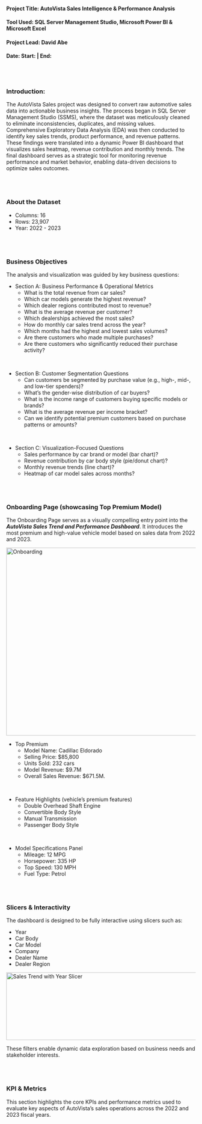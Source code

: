 #### Project Title: AutoVista Sales Intelligence & Performance Analysis
#### Tool Used: SQL Server Management Studio, Microsoft Power BI & Microsoft Excel
#### Project Lead: David Abe
#### Date: Start: | End:

<br>
<br>

### Introduction:

The AutoVista Sales project was designed to convert raw automotive sales data into actionable business insights. The process began in SQL Server Management Studio (SSMS), where the dataset was meticulously cleaned to eliminate inconsistencies, duplicates, and missing values. Comprehensive Exploratory Data Analysis (EDA) was then conducted to identify key sales trends, product performance, and revenue patterns. These findings were translated into a dynamic Power BI dashboard that visualizes sales heatmap, revenue contribution and monthly trends. The final dashboard serves as a strategic tool for monitoring revenue performance and market behavior, enabling data-driven decisions to optimize sales outcomes.

<br>
<br>

### About the Dataset

- Columns: 16
- Rows: 23,907
- Year: 2022 - 2023

<br>
<br>


### Business Objectives

The analysis and visualization was guided by key business questions:

- Section A: Business Performance & Operational Metrics
  - What is the total revenue from car sales? 
  - Which car models generate the highest revenue? 
  - Which dealer regions contributed most to revenue?
  - What is the average revenue per customer? 
  - Which dealerships achieved the most sales? 
  - How do monthly car sales trend across the year? 
  - Which months had the highest and lowest sales volumes? 
  - Are there customers who made multiple purchases? 
  - Are there customers who significantly reduced their purchase activity? 

<br>

- Section B: Customer Segmentation Questions
  - Can customers be segmented by purchase value (e.g., high-, mid-, and low-tier spenders)? 
  - What’s the gender-wise distribution of car buyers? 
  - What is the income range of customers buying specific models or brands? 
  - What is the average revenue per income bracket? 
  - Can we identify potential premium customers based on purchase patterns or amounts? 

<br>

- Section C: Visualization-Focused Questions
  - Sales performance by car brand or model (bar chart)? 
  - Revenue contribution by car body style (pie/donut chart)? 
  - Monthly revenue trends (line chart)? 
  - Heatmap of car model sales across months?

<br>
<br>


### Onboarding Page (showcasing Top Premium Model)

The Onboarding Page serves as a visually compelling entry point into the ***AutoVista Sales Trend and Performance Dashboard***. It introduces the most premium and high-value vehicle model based on sales data from 2022 and 2023.

<img width="900" height="500" alt="Onboarding" src="https://github.com/user-attachments/assets/95d5282b-075f-4dd1-bd3e-89aa3b7b73d5" />

<br>

- Top Premium
  - Model Name: Cadillac Eldorado
  - Selling Price: $85,800
  - Units Sold: 232 cars
  - Model Revenue: $9.7M
  - Overall Sales Revenue: $671.5M.

<br>

- Feature Highlights (vehicle’s premium features)
  - Double Overhead Shaft Engine
  - Convertible Body Style
  - Manual Transmission
  - Passenger Body Style
 
<br>

- Model Specifications Panel
  - Mileage: 12 MPG
  - Horsepower: 335 HP
  - Top Speed: 130 MPH
  - Fuel Type: Petrol


<br>
<br>

### Slicers & Interactivity

The dashboard is designed to be fully interactive using slicers such as:

- Year
- Car Body
- Car Model
- Company
- Dealer Name
- Dealer Region


<img width="800" height="180" alt="Sales Trend with Year Slicer" src="https://github.com/user-attachments/assets/ef6a9871-3fb4-4947-8337-c9bc46d4974f" />


These filters enable dynamic data exploration based on business needs and stakeholder interests.

<br>
<br>

###  KPI & Metrics

This section highlights the core KPIs and performance metrics used to evaluate key aspects of AutoVista’s sales operations across the 2022 and 2023 fiscal years.

